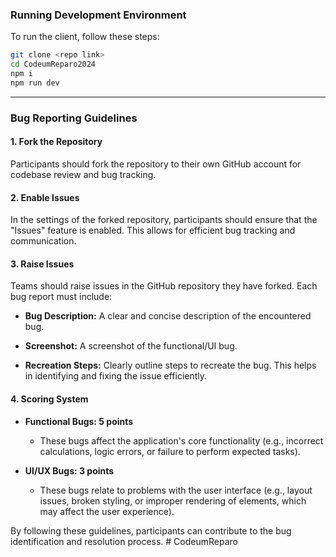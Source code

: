 ### Running Development Environment

To run the client, follow these steps:

```sh
git clone <repo link>
cd CodeumReparo2024
npm i
npm run dev
```

---

### Bug Reporting Guidelines

#### 1. Fork the Repository

Participants should fork the repository to their own GitHub account for codebase review and bug tracking.

#### 2. Enable Issues

In the settings of the forked repository, participants should ensure that the "Issues" feature is enabled. This allows for efficient bug tracking and communication.

#### 3. Raise Issues

Teams should raise issues in the GitHub repository they have forked. Each bug report must include:

   - **Bug Description:**
     A clear and concise description of the encountered bug.

   - **Screenshot:**
     A screenshot of the functional/UI bug.

   - **Recreation Steps:**
     Clearly outline steps to recreate the bug. This helps in identifying and fixing the issue efficiently.

#### 4. Scoring System

   - **Functional Bugs: 5 points**
     - These bugs affect the application's core functionality (e.g., incorrect calculations, logic errors, or failure to perform expected tasks).

   - **UI/UX Bugs: 3 points**
     - These bugs relate to problems with the user interface (e.g., layout issues, broken styling, or improper rendering of elements, which may affect the user experience).

By following these guidelines, participants can contribute to the bug identification and resolution process.
#   C o d e u m R e p a r o  
 